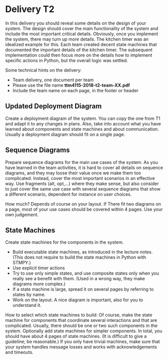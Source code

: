 # Delivery T2

In this delivery you should reveal some details on the design of your system. The design should cover the main functionality of the system and include the most important critical details. Obviously, once you implement the system, there may turn up more details. The kitchen timer was an idealized example for this. Each team created decent state machines that documented the important details of the kitchen timer. The subsequent implementation could then focus more on the details how to implement specific actions in Python, but the overall logic was settled. 

Some technical hints on the delivery:

- Team delivery, one document per team
- Please use the file name **ttm4115-2018-t2-team-XX.pdf**
- Include the team name on each page, in the footer or header


## Updated Deployment Diagram

Create a deployment diagram of the system. You can copy the one from T1 and adapt it to any changes in plans. Also, take into account what you have learned about components and state machines and about communication. Usually a deployment diagram should fit on a single page.

## Sequence Diagrams

Prepare sequence diagrams for the main use cases of the system. As you have learned in the team activities, it is hard to cover all details on sequence diagrams, and they may loose their value once we make them too complicated. Instead, cover the most important scenarios in an effective way. Use fragments (alt, opt,...) where they make sense, but also consider to just cover the same use case with several sequence diagrams that show a different scenario, dependent for instance on user choices.

How much? Depends of course on your layout. If There fit two diagrams on a page, most of your use cases should be covered within 4 pages. Use your own judgement.

## State Machines

Create state machines for the components in the system. 

* Build executable state machines, as introduced in the lecture notes. (This does not require to build the state machines in Python with STMPY.)
* Use explicit timer actions
* Try to use only simple states, and use composite states only when you really see a benefit with them. (Used in a wrong way, they make diagrams more complex.)
* If a state machine is large, spread it on several pages by referring to states by name.
* Work on the layout. A nice diagram is important, also for you to understand it.

How to select which state machines to build: Of course, make the state machine for components that coordinate several interactions and that are complicated. Usually, there should be one or two such components in the system. Optionally add state machines for simpler components. In total, you should have about 4 pages of state machines. (It is difficult to give a guideline; be reasonable.) If you only have trivial machines, make sure that your system handles message losses and works with acknowledgements and timeouts.




